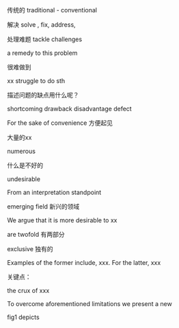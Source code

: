 传统的 traditional - conventional



解决 solve , fix, address, 

处理难题 tackle challenges

a remedy to this problem

很难做到

xx struggle to do sth



描述问题的缺点用什么呢？

shortcoming drawback disadvantage defect

For the sake of convenience 方便起见



大量的xx

numerous





什么是不好的

undesirable 





From an interpretation standpoint



emerging field 新兴的领域



We argue that it is more desirable to xx





are twofold 有两部分

exclusive 独有的





Examples of the former include, xxx. For the latter, xxx





关键点：

the crux of xxx 





To overcome aforementioned limitations  we present a new

fig1 depicts

